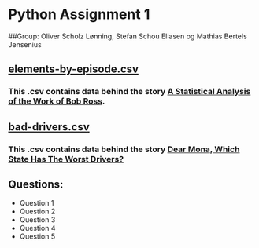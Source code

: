 # Python Assignment 1

##Group: Oliver Scholz Lønning, Stefan Schou Eliasen og Mathias Bertels Jensenius

## [elements-by-episode.csv](https://github.com/HawkDon/Python_Assignment1/blob/master/elements-by-episode.csv)
### This .csv contains data behind the story [A Statistical Analysis of the Work of Bob Ross](https://fivethirtyeight.com/features/a-statistical-analysis-of-the-work-of-bob-ross/).

## [bad-drivers.csv](https://github.com/HawkDon/Python_Assignment1/blob/master/bad-drivers.csv)
### This .csv contains data behind the story [Dear Mona, Which State Has The Worst Drivers?](http://fivethirtyeight.com/datalab/which-state-has-the-worst-drivers/)

## Questions:

* Question 1
* Question 2
* Question 3
* Question 4
* Question 5
